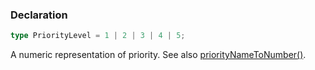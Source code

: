 ### Declaration
```ts
type PriorityLevel = 1 | 2 | 3 | 4 | 5;
```
A numeric representation of priority. See also [priorityNameToNumber()](./priority_name_to_number.md).
